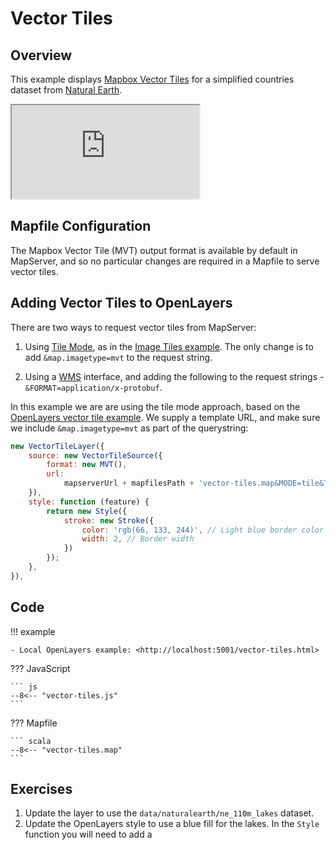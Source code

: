 # Vector Tiles

## Overview

This example displays [Mapbox Vector Tiles](https://mapserver.org/development/rfc/ms-rfc-119.html) for a simplified countries dataset from [Natural Earth](https://www.naturalearthdata.com/). 

<div class="map">
  <iframe src="https://geographika.github.io/getting-started-with-mapserver-demo/vector-tiles.html"></iframe>
</div>

## Mapfile Configuration

The Mapbox Vector Tile (MVT) output format is available by default in MapServer, and so no particular changes are required in a Mapfile to
serve vector tiles.

## Adding Vector Tiles to OpenLayers


There are two ways to request vector tiles from MapServer: 

1. Using [Tile Mode](https://mapserver.org/output/tile_mode.html), as in the [Image Tiles example](tiles.md). The only change is to add `&map.imagetype=mvt` to the request string.

2. Using a [WMS](wms.md) interface, and adding the following to the
request strings - `&FORMAT=application/x-protobuf`.

In this example we are are using the tile mode approach, based on the
[OpenLayers vector tile example](https://openlayers.org/workshop/en/vectortile/interact.html). We supply a template URL, and make sure we include `&map.imagetype=mvt` as part of the querystring:

```js
new VectorTileLayer({
    source: new VectorTileSource({
        format: new MVT(),
        url:
            mapserverUrl + mapfilesPath + 'vector-tiles.map&MODE=tile&TILE={x}+{y}+{z}&LAYERS=countries&map.imagetype=mvt',
    }),
    style: function (feature) {
        return new Style({
            stroke: new Stroke({
                color: 'rgb(66, 133, 244)', // Light blue border color
                width: 2, // Border width
            })
        });
    },
}),
```

## Code

!!! example

    - Local OpenLayers example: <http://localhost:5001/vector-tiles.html>

??? JavaScript

    ``` js
    --8<-- "vector-tiles.js"
    ```

??? Mapfile

    ``` scala
    --8<-- "vector-tiles.map"
    ```

## Exercises

1. Update the layer to use the `data/naturalearth/ne_110m_lakes` dataset.
2. Update the OpenLayers style to use a blue fill for the lakes. In the `Style` function you will need to add a






